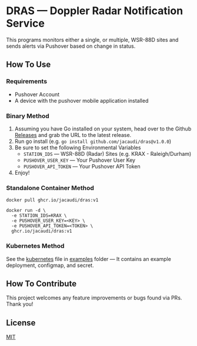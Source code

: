 # DRAS — Doppler Radar Notification Service
 
 This programs monitors either a single, or multiple, WSR-88D sites and sends alerts via Pushover based on change in status.

 ## How To Use

 ### Requirements

 - Pushover Account
 - A device with the pushover mobile application installed

 ### Binary Method

 1. Assuming you have Go installed on your system, head over to the Github [Releases](https://github.com/jacaudi/dras/releases) and grab the URL to the latest release. 
 2. Run go install <URL> (e.g. `go install github.com/jacaudi/dras@v1.0.0`)
 3. Be sure to set the following Environmental Variables
    - `STATION_IDS` — WSR-88D (Radar) Sites (e.g. KRAX - Raleigh/Durham)
    - `PUSHOVER_USER_KEY` — Your Pushover User Key
    - `PUSHOVER_API_TOKEN` — Your Pushover API Token
 4. Enjoy! 


 ### Standalone Container Method

 ```
 docker pull ghcr.io/jacaudi/dras:v1

 docker run -d \
   -e STATION_IDS=KRAX \
   -e PUSHOVER_USER_KEY=<KEY> \
   -e PUSHOVER_API_TOKEN=<TOKEN> \
   ghcr.io/jacaudi/dras:v1
 ```

 ### Kubernetes Method

 See the [kubernetes](examples/kubernetes.yaml) file in [examples](examples) folder — It contains an example deployment, configmap, and secret.

## How To Contribute

This project welcomes any feature improvements or bugs found via PRs. Thank you!

## License

[MIT](LICENSE)